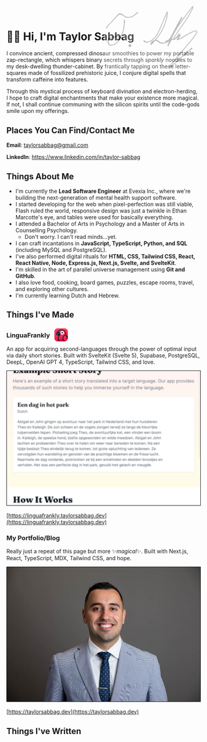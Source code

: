 <p align="right">
    <img src="assets/signature.png" alt="My signature" width="250" style="margin-block-end: -9rem; opacity: 0.25;" />
</p>

# 👋🏼 Hi, I'm Taylor Sabbag

I convince ancient, compressed dinosaur smoothies to power my portable zap-rectangle, which whispers binary secrets through *sparkly* noodles to my desk-dwelling thunder-cabinet. By frantically tapping on these letter-squares made of fossilized prehistoric juice, I conjure digital spells that transform caffeine into features.

Through this mystical process of keyboard divination and electron-herding, I hope to craft digital enchantments that make your existence more magical. If not, I shall continue communing with the silicon spirits until the code-gods smile upon my offerings.

## Places You Can Find/Contact Me

**Email**: <a href="mailto:taylorsabbag@gmail.com">taylorsabbag@gmail.com</a>

**LinkedIn**: <a href="https://www.linkedin.com/in/taylor-sabbag" target="_blank" rel="noopener noreferrer">https://www.linkedin.com/in/taylor-sabbag</a>


## Things About Me

- I'm currently the **Lead Software Engineer** at Evexia Inc., where we're building the next-generation of mental health support software.
- I started developing for the web when pixel-perfection was still viable, Flash ruled the world, responsive design was just a twinkle in Ethan Marcotte's eye, and tables were used for basically everything.
- I attended a Bachelor of Arts in Psychology and a Master of Arts in Counselling Psychology.
  - Don't worry. I can't read minds...yet.
- I can craft incantations in **JavaScript, TypeScript, Python, and SQL** (including MySQL and PostgreSQL).
- I've also performed digital rituals for **HTML, CSS, Tailwind CSS, React, React Native, Node, Express.js, Next.js, Svelte, and SvelteKit**.
- I'm skilled in the art of parallel universe management using **Git and GitHub**.
- I also love food, cooking, board games, puzzles, escape rooms, travel, and exploring other cultures.
- I'm currently learning Dutch and Hebrew.

## Things I've Made

### LinguaFrankly <img alt="LinguaFrankly icon: a parrot." src="assets/app_icon.png" width="35" style="margin-block-end: -0.6rem; margin-inline-start: 0.5rem;" />

An app for acquiring second-languages through the power of optimal input via daily short stories. Built with SvelteKit (Svelte 5), Supabase, PostgreSQL, DeepL, OpenAI GPT 4, TypeScript, Tailwind CSS, and love.

<a href="https://linguafrankly.taylorsabbag.dev" target="_blank" rel="noopener noreferrer">
    <img src="assets/linguafrankly.webp" alt="Screenshot of an example short in Dutch story from LinguaFrankly" width="100%" height="350" style="border: 1px solid black; object-fit: cover;" />
</a>

[https://linguafrankly.taylorsabbag.dev](https://linguafrankly.taylorsabbag.dev)

### My Portfolio/Blog 

Really just a repeat of this page but more ✨*magical*✨. Built with Next.js, React, TypeScript, MDX, Tailwind CSS, and hope.

<a href="https://www.taylorsabbag.dev" target="_blank" rel="noopener noreferrer">
    <img src="assets/taylorSabbag.JPG" alt="Picture of me in a suit and tie." width="100%" height="350" style="border: 1px solid black; object-fit: cover;" />
</a>

[https://taylorsabbag.dev](https://taylorsabbag.dev)


## Things I've Written
